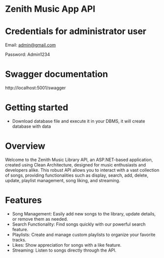 # Zenith Music App API

# Credentials for administrator user
Email: admin@gmail.com

Password: Admin1234

# Swagger documentation
http://localhost:5001/swagger

# Getting started
- Download database file and execute it in your DBMS, it will create database with data

# Overview
Welcome to the Zenith Music Library API, an ASP.NET-based application, created using Clean Architecture, designed for music enthusiasts and developers alike. This robust API allows you to interact with a vast collection of songs, providing functionalities such as display, search, add, delete, update, playlist management, song liking, and streaming.

# Features
- Song Management: Easily add new songs to the library, update details, or remove them as needed.
- Search Functionality: Find songs quickly with our powerful search feature.
- Playlists: Create and manage custom playlists to organize your favorite tracks.
- Likes: Show appreciation for songs with a like feature.
- Streaming: Listen to songs directly through the API.
